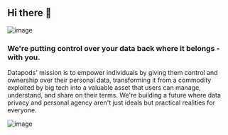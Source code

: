## Hi there 👋

![image](https://github.com/Datapods/.github/assets/26770651/d3592cdf-51c7-41a8-a806-83193f0d2e9b)

### We're putting control over your data back where it belongs - with you.

Datapods' mission is to empower individuals by giving them control and ownership over their personal data, transforming it from a commodity exploited by big tech into a valuable asset that users can manage, understand, and share on their terms. We're building a future where data privacy and personal agency aren't just ideals but practical realities for everyone.

![image](https://github.com/Datapods/.github/assets/26770651/129f8677-af93-45a7-b1da-cc6a4187fa2a)


<!--

**Here are some ideas to get you started:**

🙋‍♀️ A short introduction - what is your organization all about?
🌈 Contribution guidelines - how can the community get involved?
👩‍💻 Useful resources - where can the community find your docs? Is there anything else the community should know?
🍿 Fun facts - what does your team eat for breakfast?
🧙 Remember, you can do mighty things with the power of [Markdown](https://docs.github.com/github/writing-on-github/getting-started-with-writing-and-formatting-on-github/basic-writing-and-formatting-syntax)
-->
